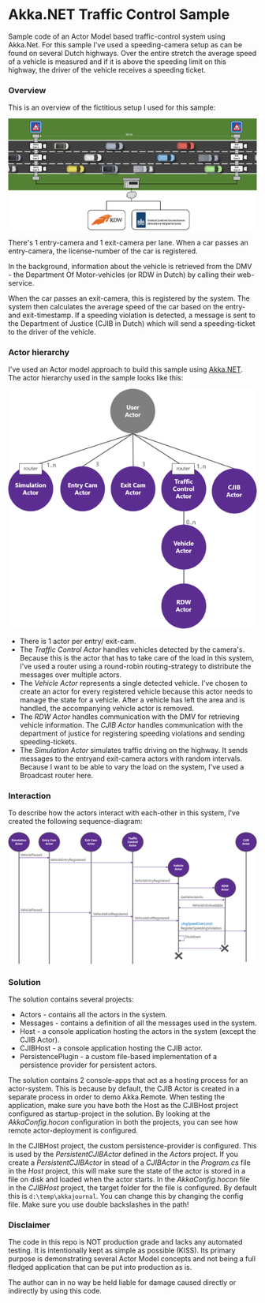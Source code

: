 # Akka.NET Traffic Control Sample
Sample code of an Actor Model based traffic-control system using Akka.Net. For this sample I've used a speeding-camera setup as can be found on several Dutch highways. Over the entire stretch the average speed of a vehicle is measured and if it is above the speeding limit on this highway, the driver of the vehicle receives a speeding ticket.

### Overview
This is an overview of the fictitious setup I used for this sample:

![](img/speed-trap-overview.png)

There's 1 entry-camera and 1 exit-camera per lane. When a car passes an entry-camera, the license-number of the car is registered. 

In the background, information about the vehicle  is retrieved from the DMV - the Department Of Motor-vehicles (or RDW in Dutch) by calling their web-service. 

When the car passes an exit-camera, this is registered by the system. The system then calculates the average speed of the car based on the entry- and exit-timestamp. If a speeding violation is detected, a message is sent to the Department of Justice (CJIB in Dutch) which will send a speeding-ticket to the driver of the vehicle.

### Actor hierarchy
I've used an Actor model approach to build this sample using [Akka.NET](http://getakka.net). The actor hierarchy used in the sample looks like this:

![](img/actor-hierarchy.png)

- There is 1 actor per entry/ exit-cam. 
- The *Traffic Control Actor* handles vehicles detected by the camera's. Because this is the actor that has to take care of the load in this system, I've used a router using a round-robin routing-strategy to distribute the messages over multiple actors.
- The *Vehicle Actor* represents a single detected vehicle. I've chosen to create an actor for every registered vehicle because this actor needs to manage the state for a vehicle. After a vehicle has left the area and is handled, the accompanying vehicle actor is removed.
- The *RDW Actor* handles communication with the DMV for retrieving vehicle information. The *CJIB Actor* handles communication with the department of justice for registering speeding violations and sending speeding-tickets.
- The *Simulation Actor* simulates traffic driving on the highway. It sends messages to the entryand exit-camera actors with random intervals. Because I want to be able to vary the load on the system, I've used a Broadcast router here.

### Interaction
To describe how the actors interact with each-other in this system, I've created the following sequence-diagram:

![](img/sequence-diagram.png)

### Solution
The solution contains several projects:

- Actors - contains all the actors in the system.
- Messages - contains a definition of all the messages used in the system.
- Host - a console application hosting the actors in the system (except the CJIB Actor).
- CJIBHost - a console application hosting the CJIB actor.
- PersistencePlugin - a custom file-based implementation of a persistence provider for persistent actors.

The solution contains 2 console-apps that act as a hosting process for an actor-system. This is because by default, the CJIB Actor is created in a separate process in order to demo Akka.Remote. When testing the application, make sure you have both the Host as the CJIBHost project configured as startup-project in the solution. By looking at the *AkkaConfig.hocon* configuration in both the projects, you can see how remote actor-deployment is configured.

In the CJIBHost project, the custom persistence-provider is configured. This is used by the *PersistentCJIBActor* defined in the *Actors* project. If you create a *PersistentCJIBActor* in stead of a *CJIBActor* in the *Program.cs* file in the *Host* project, this will make sure the state of the actor is stored in a file on disk and loaded when the actor starts. In the *AkkaConfig.hocon* file in the *CJIBHost* project, the target folder for the file is configured. By default this is `d:\temp\akkajournal`. You can change this by changing the config file. Make sure you use double backslashes in the path!

### Disclaimer
The code in this repo is NOT production grade and lacks any automated testing. It is intentionally kept as simple as possible (KISS). Its primary purpose is demonstrating several Actor Model concepts and not being a full fledged application that can be put into production as is.

The author can in no way be held liable for damage caused directly or indirectly by using this code.

